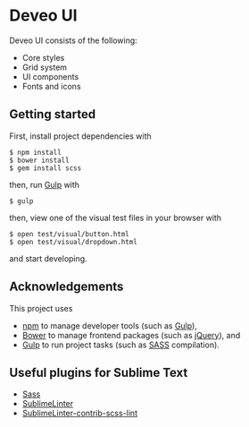 # Deveo UI

Deveo UI consists of the following:

* Core styles
* Grid system
* UI components
* Fonts and icons

## Getting started

First, install project dependencies with

    $ npm install
    $ bower install
    $ gem install scss

then, run [Gulp][gulp] with

    $ gulp

then, view one of the visual test files in your browser with

    $ open test/visual/button.html
    $ open test/visual/dropdown.html

and start developing.

## Acknowledgements

This project uses

* [npm][npm] to manage developer tools (such as [Gulp][gulp]),
* [Bower][bower] to manage frontend packages (such as [jQuery][jquery]), and
* [Gulp][gulp] to run project tasks (such as [SASS][sass] compilation).

[bower]:  http://bower.io/
[gulp]:   http://gulpjs.com/
[jquery]: http://jquery.com/
[npm]:    https://www.npmjs.org/
[sass]:   http://sass-lang.com/

## Useful plugins for Sublime Text
  * [Sass](https://packagecontrol.io/packages/Sass)
  * [SublimeLinter](https://packagecontrol.io/packages/SublimeLinter)
  * [Sublime​Linter-contrib-scss-lint](https://packagecontrol.io/packages/SublimeLinter-contrib-scss-lint)
